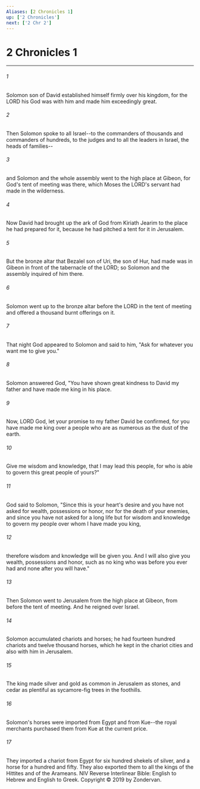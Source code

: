 ```yaml
---
Aliases: [2 Chronicles 1]
up: ['2 Chronicles']
next: ['2 Chr 2']
---
```

# 2 Chronicles 1

***


###### 1 
Solomon son of David established himself firmly over his kingdom, for the LORD his God was with him and made him exceedingly great. 

###### 2 
Then Solomon spoke to all Israel--to the commanders of thousands and commanders of hundreds, to the judges and to all the leaders in Israel, the heads of families-- 

###### 3 
and Solomon and the whole assembly went to the high place at Gibeon, for God's tent of meeting was there, which Moses the LORD's servant had made in the wilderness. 

###### 4 
Now David had brought up the ark of God from Kiriath Jearim to the place he had prepared for it, because he had pitched a tent for it in Jerusalem. 

###### 5 
But the bronze altar that Bezalel son of Uri, the son of Hur, had made was in Gibeon in front of the tabernacle of the LORD; so Solomon and the assembly inquired of him there. 

###### 6 
Solomon went up to the bronze altar before the LORD in the tent of meeting and offered a thousand burnt offerings on it. 

###### 7 
That night God appeared to Solomon and said to him, "Ask for whatever you want me to give you." 

###### 8 
Solomon answered God, "You have shown great kindness to David my father and have made me king in his place. 

###### 9 
Now, LORD God, let your promise to my father David be confirmed, for you have made me king over a people who are as numerous as the dust of the earth. 

###### 10 
Give me wisdom and knowledge, that I may lead this people, for who is able to govern this great people of yours?" 

###### 11 
God said to Solomon, "Since this is your heart's desire and you have not asked for wealth, possessions or honor, nor for the death of your enemies, and since you have not asked for a long life but for wisdom and knowledge to govern my people over whom I have made you king, 

###### 12 
therefore wisdom and knowledge will be given you. And I will also give you wealth, possessions and honor, such as no king who was before you ever had and none after you will have." 

###### 13 
Then Solomon went to Jerusalem from the high place at Gibeon, from before the tent of meeting. And he reigned over Israel. 

###### 14 
Solomon accumulated chariots and horses; he had fourteen hundred chariots and twelve thousand horses, which he kept in the chariot cities and also with him in Jerusalem. 

###### 15 
The king made silver and gold as common in Jerusalem as stones, and cedar as plentiful as sycamore-fig trees in the foothills. 

###### 16 
Solomon's horses were imported from Egypt and from Kue--the royal merchants purchased them from Kue at the current price. 

###### 17 
They imported a chariot from Egypt for six hundred shekels of silver, and a horse for a hundred and fifty. They also exported them to all the kings of the Hittites and of the Arameans. NIV Reverse Interlinear Bible: English to Hebrew and English to Greek. Copyright © 2019 by Zondervan.
